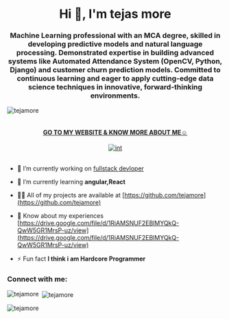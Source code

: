 <h1 align="center">Hi 👋, I'm tejas more</h1>
<h3 align="center"> Machine Learning professional with an MCA degree, skilled in developing predictive models and natural language processing. Demonstrated expertise in building advanced systems like Automated Attendance System (OpenCV, Python, Django) and customer churn prediction models. Committed to continuous learning and eager to apply cutting-edge data science techniques in innovative, forward-thinking environments.</h3>

<p align="left"> <img src="https://komarev.com/ghpvc/?username=tejamore&label=Profile%20views&color=0e75b6&style=flat" alt="tejamore" /> </p>

<p align="left"> <a href="https://twitter.com/" target="blank"><img src="https://img.shields.io/twitter/follow/?logo=twitter&style=for-the-badge" alt="" /></a> </p>
<h4 align="center"><a link href="https://tejasmore.netlify.app/">GO TO MY WEBSITE & KNOW MORE ABOUT ME☺</a></h4>
<p align="center"><a href="https://ibb.co/YpB3pWJ"><img src="https://i.ibb.co/bz5Pz3Y/int.png" alt="int" border="0"></a><br /><a target='_blank' href='https://nonprofitlight.com/md/calverton/adoptions-together-inc'></a><br /></p>

<center></center>

- 🔭 I’m currently working on [fullstack devloper](https://tejasmore.netlify.app)

- 🌱 I’m currently learning **angular,React**

- 👨‍💻 All of my projects are available at [https://github.com/tejamore](https://github.com/tejamore)

- 📄 Know about my experiences [https://drive.google.com/file/d/1RiAMSNUF2EBlMYQkQ-QwW5GR1MrsP-uz/view](https://drive.google.com/file/d/1RiAMSNUF2EBlMYQkQ-QwW5GR1MrsP-uz/view)

- ⚡ Fun fact **I think i am Hardcore Programmer**

<h3 align="left">Connect with me:</h3>
<p align="left">
</p>



<p><img align="left" src="https://github-readme-stats.vercel.app/api/top-langs?username=tejamore&show_icons=true&locale=en&layout=compact" alt="tejamore" /></p>

<p>&nbsp;<img align="center" src="https://github-readme-stats.vercel.app/api?username=tejamore&show_icons=true&locale=en" alt="tejamore" /></p>

<p><img align="center" src="https://github-readme-streak-stats.herokuapp.com/?user=tejamore&" alt="tejamore" /></p>
